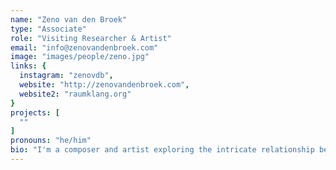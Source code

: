```yaml
---
name: "Zeno van den Broek"
type: "Associate"
role: "Visiting Researcher & Artist"
email: "info@zenovandenbroek.com"
image: "images/people/zeno.jpg"
links: {
  instagram: "zenovdb",
  website: "http://zenovandenbroek.com",
  website2: "raumklang.org"
}
projects: [
  ""
]
pronouns: "he/him"
bio: "I'm a composer and artist exploring the intricate relationship between humans and technology. Through my audiovisual creations, I delve into how our interactions with fabricated environments shape our experiences. My works challenge the conventional understanding of how we perceive and engage with technology-infused spaces, I aim to disrupt our habitual consumption of these spaces and interactions, prompting us to venture beyond our comfort zones and actively explore new possibilities. Currently I am focusing on my Fast Forward Trajectory, supported by the Performing Arts Fund NL, which enables me to work with renowned international partners such as Percussions de Strasbourg and the IIL. This collaboration allows me to build valuable new bridges between bits and atoms, deepening the relationship between the human and the algorithmic by bringing together musicians and artificial performers on stage."
---
```


